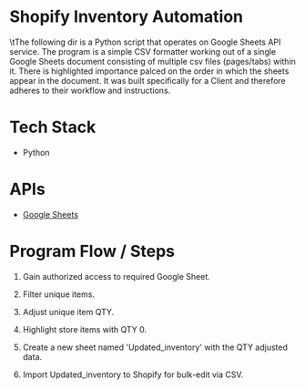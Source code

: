 # Shopify Inventory Automation
\tThe following dir is a Python script that operates on Google Sheets API service. The program is a simple CSV formatter working out of a single Google Sheets document consisting of multiple csv files (pages/tabs) within it. There is highlighted importance palced on the order in which the sheets appear in the document. It was built specifically for a Client and therefore adheres to their workflow and instructions. 

# Tech Stack
- Python

# APIs
- [Google Sheets](https://developers.google.com/sheets/api/guides/concepts)

# Program Flow / Steps

1. Gain authorized access to required Google Sheet.

2. Filter unique items.

3. Adjust unique item QTY.

4. Highlight store items with QTY 0.

5. Create a new sheet named 'Updated_inventory' with the QTY adjusted data.

6. Import Updated_inventory to Shopify for bulk-edit via CSV.
